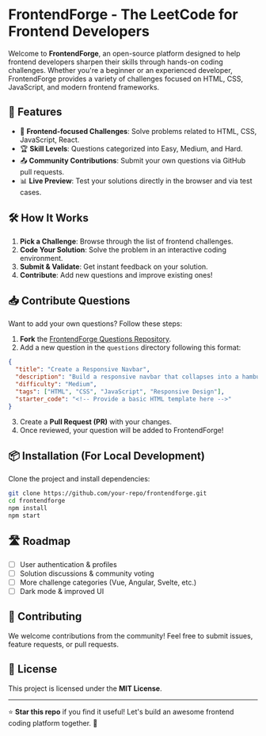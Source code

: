 # FrontendForge - The LeetCode for Frontend Developers

Welcome to **FrontendForge**, an open-source platform designed to help frontend developers sharpen their skills through hands-on coding challenges. Whether you're a beginner or an experienced developer, FrontendForge provides a variety of challenges focused on HTML, CSS, JavaScript, and modern frontend frameworks.

## 🚀 Features
- 📌 **Frontend-focused Challenges**: Solve problems related to HTML, CSS, JavaScript, React.
- 🏆 **Skill Levels**: Questions categorized into Easy, Medium, and Hard.
- 📤 **Community Contributions**: Submit your own questions via GitHub pull requests.
- 📊 **Live Preview**: Test your solutions directly in the browser and via test cases.

## 🛠️ How It Works
1. **Pick a Challenge**: Browse through the list of frontend challenges.
2. **Code Your Solution**: Solve the problem in an interactive coding environment.
3. **Submit & Validate**: Get instant feedback on your solution.
4. **Contribute**: Add new questions and improve existing ones!

## 📥 Contribute Questions
Want to add your own questions? Follow these steps:

1. **Fork** the [FrontendForge Questions Repository](https://github.com/your-repo/frontendforge-questions).
2. Add a new question in the `questions` directory following this format:

```json
{
  "title": "Create a Responsive Navbar",
  "description": "Build a responsive navbar that collapses into a hamburger menu on small screens.",
  "difficulty": "Medium",
  "tags": ["HTML", "CSS", "JavaScript", "Responsive Design"],
  "starter_code": "<!-- Provide a basic HTML template here -->"
}
```

3. Create a **Pull Request (PR)** with your changes.
4. Once reviewed, your question will be added to FrontendForge!

## 📦 Installation (For Local Development)
Clone the project and install dependencies:

```sh
git clone https://github.com/your-repo/frontendforge.git
cd frontendforge
npm install
npm start
```

## 🛣️ Roadmap
- [ ] User authentication & profiles
- [ ] Solution discussions & community voting
- [ ] More challenge categories (Vue, Angular, Svelte, etc.)
- [ ] Dark mode & improved UI

## 🤝 Contributing
We welcome contributions from the community! Feel free to submit issues, feature requests, or pull requests.

## 📄 License
This project is licensed under the **MIT License**.

---
⭐ **Star this repo** if you find it useful! Let's build an awesome frontend coding platform together. 🚀
